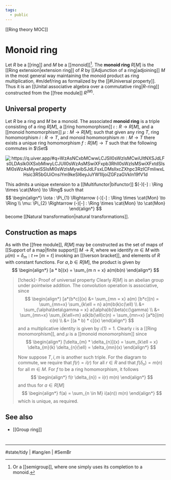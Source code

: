 ```yaml
---
tags:
  - public
---
```

[[Ring theory MOC]]
# Monoid ring

Let $R$ be a [[ring]] and $M$ be a [[monoid]][^semi].
The **monoid ring** $R[M]$ is the [[Ring extension|extension ring]] of $R$ by [[Adjunction of a ring|adjoining]] $M$ in the most general way maintaining the monoid product as ring multiplication, #m/def/ring 
as formalized by the [[#Universal property]].
Thus it is an [[Unital associative algebra over a commutative ring|$R$-ring]] constructed from the [[free module]] $R^{(M)}$.

  [^semi]: Or a [[semigroup]], where one simply uses its completion to a monoid.

## Universal property

Let $R$ be a ring and $M$ be a monoid. 
The associated **monoid ring** is a triple consisting of a ring $R[M]$, 
a [[ring homomorphism]] $\iota : R \to R[M]$, 
and a [[monoid homomorphism]] $\mu : M \to R[M]$;
such that given any ring $T$, ring homomorphism $i : R \to T$, and monoid homomorphism $m : M \to T$
there exists a unique ring homomorphism $f : R[M] \to T$ such that the following commutes in $\Set$

<p align="center"><img align="center" src="https://i.upmath.me/svg/%0A%25%20https%3A%2F%2Fq.uiver.app%2F%23q%3DWzAsNCxbMCwwLCJSIl0sWzIsMCwiUltNXSJdLFs0LDAsIk0iXSxbMiwyLCJUIl0sWzAsMSwiXFxpb3RhIl0sWzIsMSwiXFxtdSIsMl0sWzAsMywiSSIsMl0sWzIsMywibSJdLFsxLDMsIlxcZXhpc3RzICFmIiwxLHsic3R5bGUiOnsiYm9keSI6eyJuYW1lIjoiZGFzaGVkIn19fV1d%0A%5C%5B%5Cbegin%7Btikzcd%7D%0A%09R%20%26%26%20%7BR%5BM%5D%7D%20%26%26%20M%20%5C%5C%0A%09%5C%5C%0A%09%26%26%20T%0A%09%5Carrow%5B%22%5Ciota%22%2C%20from%3D1-1%2C%20to%3D1-3%5D%0A%09%5Carrow%5B%22i%22'%2C%20from%3D1-1%2C%20to%3D3-3%5D%0A%09%5Carrow%5B%22%7B%5Cexists%20!f%7D%22%7Bdescription%7D%2C%20dashed%2C%20from%3D1-3%2C%20to%3D3-3%5D%0A%09%5Carrow%5B%22%5Cmu%22'%2C%20from%3D1-5%2C%20to%3D1-3%5D%0A%09%5Carrow%5B%22m%22%2C%20from%3D1-5%2C%20to%3D3-3%5D%0A%5Cend%7Btikzcd%7D%5C%5D%0A#invert" alt="https://q.uiver.app/#q=WzAsNCxbMCwwLCJSIl0sWzIsMCwiUltNXSJdLFs0LDAsIk0iXSxbMiwyLCJUIl0sWzAsMSwiXFxpb3RhIl0sWzIsMSwiXFxtdSIsMl0sWzAsMywiSSIsMl0sWzIsMywibSJdLFsxLDMsIlxcZXhpc3RzICFmIiwxLHsic3R5bGUiOnsiYm9keSI6eyJuYW1lIjoiZGFzaGVkIn19fV1d" /></p>

This admits a unique extension to a [[Multifunctor|bifunctor]] $(-)[-] : \Ring \times \cat{Mon} \to \Ring$
such that
$$
\begin{align*}
\iota : \Pi_{1} \Rightarrow (-)[-] : \Ring \times \cat{Mon} \to \Ring \\
\mu: \Pi_{2} \Rightarrow (-)[-] : \Ring \times \cat{Mon} \to \cat{Mon}
\end{align*}
$$
 become [[Natural transformation|natural transformations]].

## Construction as maps

As with the [[free module]], $R[M]$ may be constructed as the set of maps of [[Support of a map|finite support]] $M \to R$,
where we identify $m \in M$ with $\mu(m) = \delta_{m} : t \mapsto [m=t]$ invoking an [[Iverson bracket]],
and elements of $R$ with constant functions.
For $a, b \in R[M]$, the product is given by
$$
\begin{align*}
[a * b](x) = \sum_{m n = x}  a(m)b(n)
\end{align*}
$$

> [!check]- Proof of universal property
> Clearly $R[M]$ is an abelian group under pointwise addition.
> The convolution operation is associative, since
> $$
> \begin{align*}
> [a*(b*c)](x) 
> &= \sum_{mn = x} a(m) [b*c](n) 
> = \sum_{mn=x} \sum_{k\ell = n} a(m)b(k)c(\ell) \\ 
> &= \sum_{\alpha\beta\gamma = x} a(\alpha)b(\beta)c(\gamma) \\
> &= \sum_{mn=x} \sum_{k\ell=m} a(k)b(\ell)c(n) = \sum_{mn=x} [a*b](m) c(n) \\
> &= [(a * b) * c](x)
> \end{align*}
> $$
> and a multiplicative identity is given by $\iota(1) = 1$.
> Clearly $\iota$ is a [[Ring monomorphism]],
> and $\mu$ is a [[monoid monomorphism]] since
> $$
> \begin{align*}
> [\delta_{m} * \delta_{n}](x) 
> = \sum_{k\ell = x} \delta_{m}(k) \delta_{n}(\ell) = \delta_{mn}(x)
> \end{align*}
> $$
> 
> Now suppose $T, i, m$ is another such triple.
> For the diagram to commute, we require that $f(r) = i(r)$ for all $r \in R$
> and that $f(\delta_{n}) = m(n)$ for all $m \in M$.
> For $f$ to be a ring homomorphism, it follows
> $$
> \begin{align*}
> f(r \delta_{n}) = i(r) m(n)
> \end{align*}
> $$
> and thus for $a \in R[M]$
> $$
> \begin{align*}
> f(a) = \sum_{n \in M} i(a(n)) m(n)
> \end{align*}
> $$
> which is unique, as required. <span class="QED"/>

## See also

- [[Group ring]]

#
---
#state/tidy | #lang/en | #SemBr
